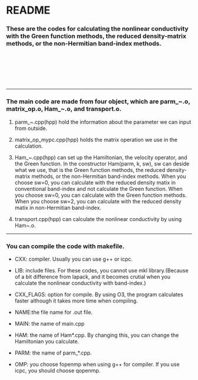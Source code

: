 # README

### These are the codes for calculating the nonlinear conductivity with the Green function methods, the reduced density-matrix methods, or the non-Hermitian band-index methods.

　　

　　
　　
---
---


### The main code are made from four object, which are parm_~.o, matrix_op.o, Ham_~.o, and transport.o.

1. parm_~.cpp(hpp) hold the information about the parameter we can input from outside.

1. matrix_op_mypc.cpp(hpp) holds the matrix operation we use in the calculation.

1. Ham_~.cpp(hpp) can set up the Hamiltonian, the velocity operator, and the Green function. In the constructor Ham(parm, k, sw), sw can deside what we use, that is the Green function methods, the reduced density-matrix methods, or the non-Hermitian band-index methods.
When you choose sw=0, you can calculate with the reduced density matix in conventional band-index and not calculate the Green function. When you choose sw=0, you can calculate with the Green function methods. When you choose sw=2, you can calculate with the reduced density matix in non-Hermitian band-index.  

1. transport.cpp(hpp) can calculate the nonlinear conductivity by using Ham~.o.

---


### You can compile the code with makefile.

- CXX: compiler. Usually you can use g++ or icpc.

- LIB: include files. For these codes, you cannot use mkl library.(Because of a bit difference from lapack, and it becomes crutial when you calculate the nonlinear conductivity with band-index.)

- CXX_FLAGS: option for compile. By using O3, the program calculates faster although it takes more time when compiling.

- NAME:the file name for .out file.

- MAIN: the name of main.cpp

- HAM: the name of Ham*.cpp. By changing this, you can change the Hamiltonian you calculate.

- PARM: the name of parm_*.cpp.

- OMP: you choose fopenmp when using g++ for compiler. If you use icpc, you should choose qopenmp. 